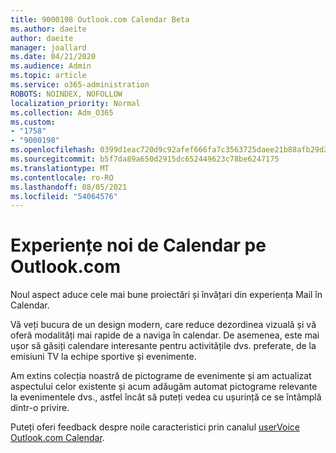 ```yaml
---
title: 9000198 Outlook.com Calendar Beta
ms.author: daeite
author: daeite
manager: joallard
ms.date: 04/21/2020
ms.audience: Admin
ms.topic: article
ms.service: o365-administration
ROBOTS: NOINDEX, NOFOLLOW
localization_priority: Normal
ms.collection: Adm_O365
ms.custom:
- "1758"
- "9000198"
ms.openlocfilehash: 0399d1eac720d9c92afef666fa7c3563725daee21b88afb29d2d3abdb1501b58
ms.sourcegitcommit: b5f7da89a650d2915dc652449623c78be6247175
ms.translationtype: MT
ms.contentlocale: ro-RO
ms.lasthandoff: 08/05/2021
ms.locfileid: "54064576"
---
```

# <a name="new-calendar-experiences-coming-to-outlookcom"></a>Experiențe noi de Calendar pe Outlook.com

Noul aspect aduce cele mai bune proiectări și învățari din experiența Mail în Calendar.

Vă veți bucura de un design modern, care reduce dezordinea vizuală și vă oferă modalități mai rapide de a naviga în calendar. De asemenea, este mai ușor să găsiți calendare interesante pentru activitățile dvs. preferate, de la emisiuni TV la echipe sportive și evenimente.

Am extins colecția noastră de pictograme de evenimente și am actualizat aspectului celor existente și acum adăugăm automat pictograme relevante la evenimentele dvs., astfel încât să puteți vedea cu ușurință ce se întâmplă dintr-o privire.

Puteți oferi feedback despre noile caracteristici prin canalul [userVoice Outlook.com Calendar](https://go.microsoft.com/fwlink/?linkid=2103075).